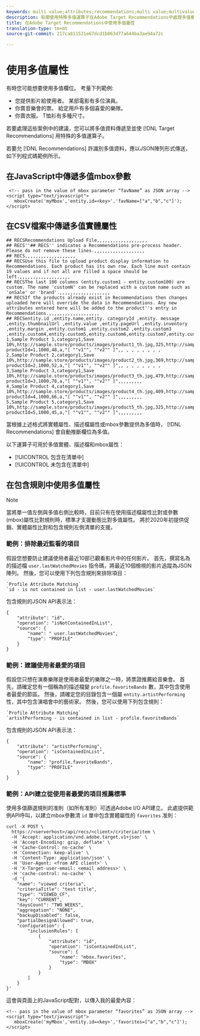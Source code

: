 ```yaml
---
keywords: multi value;attributes;recommendations;multi value;multivalue
description: 有關使用特殊多值運算子在Adobe Target Recommendations中處理多值欄位的資訊。
title: 在Adobe Target Recommendations中使用多值屬性
translation-type: tm+mt
source-git-commit: 217ca811521e67dcd1b063d77a644ba3ae94a72c

---
```



# 使用多值屬性

有時您可能想要使用多值欄位。 考量下列範例:

* 您提供影片給使用者。 某部電影有多位演員。
* 你賣音樂會的票。 給定用戶有多個喜愛的樂隊。
* 你賣衣服。 T恤衫有多種尺寸。

若要處理這些案例中的建議，您可以將多值資料傳遞至並使 [!DNL Target Recommendations] 用特殊的多值運算子。

若要允 [!DNL Recommendations] 許識別多值資料，應以JSON陣列形式傳送，如下列程式碼範例所示。

## 在JavaScript中傳遞多值mbox參數

```
 <!-- pass in the value of mbox parameter “favName” as JSON array -->
<script type="text/javascript">
   mboxCreate('myMbox','entity.id=<key>','favName=["a","b","c"]');
</script>
```

## 在CSV檔案中傳遞多值實體屬性

```
## RECSRecommendations Upload File,,,,,,,,,,,,,,,,,,,
## RECS''## RECS'' indicates a Recommendations pre-process header. Please do not remove these lines.,,,,,,,,,,,,,,,,,,,
## RECS,,,,,,,,,,,,,,,,,,,
## RECSUse this file to upload product display information to Recommendations. Each product has its own row. Each line must contain 19 values and if not all are filled a space should be left.,,,,,,,,,,,,,,,,,,,
## RECSThe last 100 columns (entity.custom1 - entity.custom100) are custom. The name 'customN' can be replaced with a custom name such as 'onSale' or 'brand'.,,,,,,,,,,,,,,,,,,,
## RECSIf the products already exist in Recommendations then changes uploaded here will override the data in Recommendations. Any new attributes entered here will be added to the product''s entry in Recommendations.,,,,,,,,,,,,,,,,,,,
## RECSentity.id ,entity.name,entity. categoryId ,entity. message ,entity.thumbnailUrl ,entity.value ,entity.pageUrl ,entity.inventory ,entity.margin ,entity.custom1 ,entity.custom2 ,entity.custom3 ,entity.custom4,entity.custom5,entity.custom6,entity.custom7,entity.custom8,entity.custom9,entity.custom10,
1,Sample Product 1,category1,Save 10%,http://sample.store/products/images/product1_th.jpg,325,http://sample.store/products/product_detail.jsp?productId=1,1000,48,a,"[ ""v1"", ""v2"" ]",, , , , , , , ,
2,Sample Product 2,category1,Save 10%,http://sample.store/products/images/product2_th.jpg,369,http://sample.store/products/product_detail.jsp?productId=2,1000,52,a,"[ ""v1"", ""v2"" ]",, , , , , , , ,
3,Sample Product 3,category1,Save 10%,http://sample.store/products/images/product3_th.jpg,479,http://sample.store/products/product_detail.jsp?productId=3,1000,78,a,"[ ""v1"", ""v2"" ]",,,,,,,,,
4,Sample Product 4,category1,Save 10%,http://sample.store/products/images/product4_th.jpg,409,http://sample.store/products/product_detail.jsp?productId=4,1000,66,a,"[ ""v1"", ""v2"" ]",,,,,,,,,
5,Sample Product 5,category1,Save 10%,http://sample.store/products/images/product5_th.jpg,325,http://sample.store/products/product_detail.jsp?productId=5,1000,45,a,"[ ""v1"", ""v2"" ]",,,,,,,,, 
```

當根據上述格式將實體屬性、描述檔屬性或mbox參數提供為多值時， [!DNL Recommendations] 會自動推斷欄位為多值。

以下運算子可用於多值實體、描述檔和mbox屬性：

* [!UICONTROL 包含在清單中]
* [!UICONTROL 未包含在清單中]

## 在包含規則中使用多值屬性

>[!NOTE]
>
>當將單一值左側與多值右側比較時，目前只有在使用描述檔屬性比對或參數(mbox)屬性比對規則時，標準才支援動態比對多值屬性。 將於2020年初提供促銷、實體屬性比對和包含規則左側清單的支援。


### 範例：排除最近監看的項目

假設您想要防止建議使用者最近10部已觀看影片中的任何影片。 首先，撰寫名為的描述檔 `user.lastWatchedMovies` 指令碼，將最近10個檢視的影片追蹤為JSON陣列。 然後，您可以使用下列包含規則來排除項目：

```
`Profile Attribute Matching`
`id - is not contained in list - user.lastWatchedMovies`
```

包含規則的JSON API表示法：

```
{
    "attribute": "id",
    "operation": "isNotContainedInList",
    "source": {
        "name": " user.lastWatchedMovies",
        "type": "PROFILE"
    }
} 
```

### 範例：建議使用者最愛的項目

假設您只想在演奏樂隊是使用者最愛的樂隊之一時，將票證推薦給音樂會。 首先，請確定您有一個稱為的描述檔變 `profile.favoriteBands` 數，其中包含使用者最愛的節區。 然後，請確定您的目錄包含一個屬 `entity.artistPerforming` 性，其中包含演唱會中的藝術家。 然後，您可以使用下列包含規則：

```
`Profile Attribute Matching`
`artistPerforming - is contained in list - profile.favoriteBands`
```

包含規則的JSON API表示法：

```
{
    "attribute": "artistPerforming",
    "operation": "isContainedInList",
    "source": {
        "name": "profile.favoriteBands",
        "type": "PROFILE"
    }
}
```

### 範例：API建立從使用者最愛的項目推薦標準

使用多值篩選規則的准則（如所有准則）可透過Adobe I/O API建立。 此處提供範例API呼叫，以建立mbox參數清 `id` 單中包含實體屬性的 `favorites` 准則：

```
curl -X POST \
  https://<serverhost>/api/recs/<client>/criteria/item \
  -H 'Accept: application/vnd.adobe.target.v1+json' \
  -H 'Accept-Encoding: gzip, deflate' \
  -H 'Cache-Control: no-cache' \
  -H 'Connection: keep-alive' \
  -H 'Content-Type: application/json' \
  -H 'User-Agent: <from API client>' \
  -H 'X-Target-user-email: <email address>' \
  -H 'cache-control: no-cache' \
  -d '{
    "name": "viewed criteria",
    "criteriaTitle": "test title",
    "type": "VIEWED_CF",
    "key": "CURRENT",
    "daysCount": "TWO_WEEKS",
    "aggregation": "NONE",
    "backupDisabled": false,
    "partialDesignAllowed": true,
    "configuration": {
        "inclusionRules": [
            {
                "attribute": "id",
                "operation": "isContainedInList",
                "source": {
                    "name": "mbox.favorites",
                    "type": "MBOX"
                }
            }
        ]
    }
}'
```

這會與頁面上的JavaScript配對，以傳入我的最愛內容：

```
<!-- pass in the value of mbox parameter “favorites” as JSON array -->
<script type="text/javascript">
   mboxCreate('myMbox','entity.id=<key>','favorites=["a","b","c"]');
</script>
```
